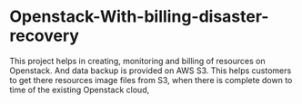 # Openstack-With-billing-disaster-recovery


This project helps in creating, monitoring and billing of resources on Openstack. 
And data backup is provided on AWS S3. This helps customers to get there resources image files from S3, when there is complete down to time of the existing Openstack cloud,
